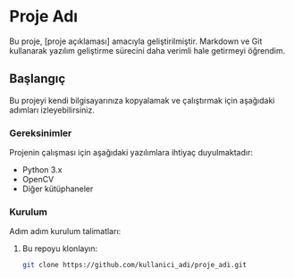 # Proje Adı

Bu proje, [proje açıklaması] amacıyla geliştirilmiştir. Markdown ve Git kullanarak yazılım geliştirme sürecini daha verimli hale getirmeyi öğrendim.

## Başlangıç

Bu projeyi kendi bilgisayarınıza kopyalamak ve çalıştırmak için aşağıdaki adımları izleyebilirsiniz.

### Gereksinimler

Projenin çalışması için aşağıdaki yazılımlara ihtiyaç duyulmaktadır:

- Python 3.x
- OpenCV
- Diğer kütüphaneler

### Kurulum

Adım adım kurulum talimatları:

1. Bu repoyu klonlayın:
   ```bash
   git clone https://github.com/kullanici_adi/proje_adi.git
